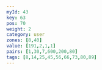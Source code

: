 ```yaml
---
myId: 43
key: 63
pos: 70
weight: 2
category: user
zones: [8,40]
value: [191,2,1,1]
pairs: [1,30,7,600,200,80]
tags: [8,14,25,45,56,66,73,80,89]
---
```


